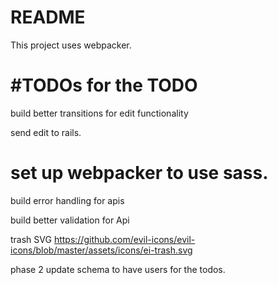 # README

This project uses webpacker.

#TODOs for the TODO
==============================

build better transitions for edit functionality

send edit to rails.

set up webpacker to use sass.
=============================

build error handling for apis

build better validation for Api

trash SVG
https://github.com/evil-icons/evil-icons/blob/master/assets/icons/ei-trash.svg

phase 2
update schema to have users for the todos.

